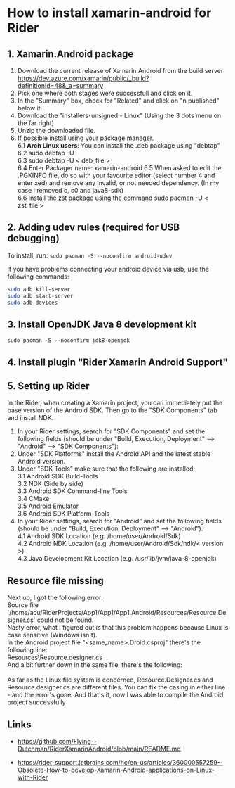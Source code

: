 # How to install xamarin-android for Rider

## 1. Xamarin.Android package

1. Download the current release of Xamarin.Android from the build server: https://dev.azure.com/xamarin/public/_build?definitionId=48&_a=summary
2. Pick one where both stages were successfull and click on it.
3. In the "Summary" box, check for "Related" and click on "n published" below it.
4. Download the "installers-unsigned - Linux" (Using the 3 dots menu on the far right)
5. Unzip the downloaded file.
6. If possible install using your package manager. <br>
6.1 **Arch Linux users**: You can install the .deb package using "debtap"<br>
6.2 sudo debtap -U<br>
6.3 sudo debtap -U < deb_file ><br>
6.4 Enter Packager name: xamarin-android
6.5 When asked to edit the .PGKINFO file, do so with your favourite editor (select number 4 and enter xed) and remove any invalid, or not needed dependency. (In my case I removed c, c0 and java8-sdk)<br>
6.6 Install the zst package using the command sudo pacman -U < zst_file ><br>

## 2. Adding udev rules (required for USB debugging)

To install, run: `sudo pacman -S --noconfirm android-udev`

If you have problems connecting your android device via usb, use the following commands:

```bash
sudo adb kill-server
sudo adb start-server
sudo adb devices
```

## 3. Install OpenJDK Java 8 development kit

`sudo pacman -S --noconfirm jdk8-openjdk`

## 4. Install plugin "Rider Xamarin Android Support"

## 5. Setting up Rider

In the Rider, when creating a Xamarin project, you can immediately put the base version of the Android SDK. Then go to the "SDK Components" tab and install NDK.

1. In your Rider settings, search for "SDK Components" and set the following fields (should be under "Build, Execution, Deployment" --> "Android" --> "SDK Components"):<br>
2. Under "SDK Platforms" install the Android API and the latest stable Android version.
3. Under "SDK Tools" make sure that the following are installed:<br>
3.1 Android SDK Build-Tools<br>
3.2 NDK (Side by side)<br>
3.3 Android SDK Command-line Tools<br>
3.4 CMake<br>
3.5 Android Emulator<br>
3.6 Android SDK Platform-Tools
4. In your Rider settings, search for "Android" and set the following fields (should be under "Build, Execution, Deployment" --> "Android"):<br>
4.1 Android SDK Location (e.g. /home/user/Android/Sdk)<br>
4.2 Android NDK Location (e.g. /home/user/Android/Sdk/ndk/< version >)<br>
4.3 Java Development Kit Location (e.g. /usr/lib/jvm/java-8-openjdk)

## Resource file missing

Next up, I got the following error:<br>
Source file '/home/acu/RiderProjects/App1/App1/App1.Android/Resources/Resource.Designer.cs' could not be found.<br>
Nasty error, what I figured out is that this problem happens because Linux is case sensitive (Windows isn't).<br>
In the Android project file "<same_name>.Droid.csproj" there's the following line:<br>
<AndroidResgenFile>Resources\Resource.designer.cs</AndroidResgenFile><br>
And a bit further down in the same file, there's the following:<br>
<Compile Include="Resources\Resource.Designer.cs" /><br>
As far as the Linux file system is concerned, Resource.Designer.cs and Resource.designer.cs are different files. You can fix the casing in either line - and the error's gone. And that's it, now I was able to compile the Android project successfully

## Links

- https://github.com/Flying--Dutchman/RiderXamarinAndroid/blob/main/README.md

- https://rider-support.jetbrains.com/hc/en-us/articles/360000557259--Obsolete-How-to-develop-Xamarin-Android-applications-on-Linux-with-Rider
